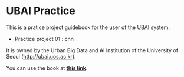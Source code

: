 # UBAI Practice

This is a pratice project guidebook for the user of the UBAI system.

- Practice project 01 : cnn

It is owned by the Urban Big Data and AI Institution of the University of Seoul (http://ubai.uos.ac.kr).

You can use the book at **[this link](https://uos-ubai.github.io/practice01_cnn)**.
